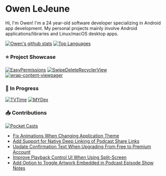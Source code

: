 # Owen LeJeune

Hi, I'm Owen! I'm a 24 year-old software developer specializing in Android app development. My personal projects mainly involve Android applications/libraries and Linux/macOS desktop apps.

[![Owen's github stats](https://github-readme-stats.vercel.app/api?username=owenlejeune&show_icons=true&count_private=true&theme=transparent)](https://github.com/owenlejeune)
[![Top Languages](https://github-readme-stats.vercel.app/api/top-langs/?username=owenlejeune&layout=compact&theme=transparent)](https://github.com/anuraghazra/github-readme-stats)

### :star: Project Showcase
[![EasyPermissions](https://github-readme-stats.vercel.app/api/pin/?username=owenlejeune&repo=EasyPermissions&theme=transparent)](https://github.com/owenlejeune/EasyPermissions)
[![SwipeDeleteRecyclerView](https://github-readme-stats.vercel.app/api/pin/?username=owenlejeune&repo=SwipeDeleteRecyclerView&theme=transparent)](https://github.com/owenlejeune/SwipeDeleteRecyclerView)
[![wrap-content-viewpager](https://github-readme-stats.vercel.app/api/pin/?username=owenlejeune&repo=wrap-content-viewpager&theme=transparent)](https://github.com/owenlejeune/wrap-content-viewpager)

### 🚧 In Progress
[![TVTime](https://github-readme-stats.vercel.app/api/pin/?username=owenlejeune&repo=TVTime&theme=transparent)](https://github.com/owenlejeune/TVTime)
[![MYDex](https://github-readme-stats.vercel.app/api/pin?username=owenlejeune&repo=MYDex&theme=transparent)](https://github.com/owenlejeune/MYDex)

### 📥 Contributions
[![Pocket Casts](https://github-readme-stats.vercel.app/api/pin/?username=Automattic&repo=pocket-casts-android&theme=transparent&show_owner=true)](https://github.com/Automattic/pocket-casts-android)

* [Fix Animations When Changing Application Theme](https://github.com/Automattic/pocket-casts-android/pull/513)
* [Add Support for Native Deep Linking of Podcast Share Links](https://github.com/Automattic/pocket-casts-android/pull/526)
* [Update Confirmation Text When Upgrading From Free to Premium Account](https://github.com/Automattic/pocket-casts-android/pull/512)
* [Improve Playback Control UI When Using Split-Screen](https://github.com/Automattic/pocket-casts-android/pull/511)
* [Add Option to Toggle Artwork Embedded in Podcast Episode Show Notes](https://github.com/Automattic/pocket-casts-android/pull/1854)
